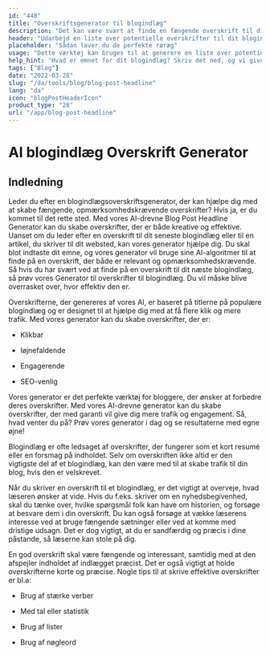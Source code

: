 ```yaml
---
id: "448"
title: "Overskriftsgenerator til blogindlæg"
description: "Det kan være svært at finde en fængende overskrift til dit blogindlæg. Dette værktøj hjælper dig med at finde frem til en liste over potentielle overskrifter til dit blogindlæg baseret på det emne, du har angivet."
header: "Udarbejd en liste over potentielle overskrifter til dit blogindlæg."
placeholder: "Sådan laver du de perfekte røræg"
usage: "Dette værktøj kan bruges til at generere en liste over potentielle overskrifter til dit blogindlæg. Du skal blot indtaste et emne, og så får du en liste over overskrifter at vælge imellem."
help_hint: "Hvad er emnet for dit blogindlæg? Skriv det ned, og vi giver dig en liste over overskrifter, som du kan vælge imellem."
tags: ["Blog"]
date: "2022-03-28"
slug: "/da/tools/blog/blog-post-headline"
lang: "da"
icon: "blogPostHeaderIcon"
product_type: "28"
url: "/app/blog-post-headline"
---
```


# AI blogindlæg Overskrift Generator

## Indledning

Leder du efter en blogindlægsoverskriftsgenerator, der kan hjælpe dig med at skabe fængende, opmærksomhedskrævende overskrifter? Hvis ja, er du kommet til det rette sted. Med vores AI-drevne Blog Post Headline Generator kan du skabe overskrifter, der er både kreative og effektive. Uanset om du leder efter en overskrift til dit seneste blogindlæg eller til en artikel, du skriver til dit websted, kan vores generator hjælpe dig. Du skal blot indtaste dit emne, og vores generator vil bruge sine AI-algoritmer til at finde på en overskrift, der både er relevant og opmærksomhedskrævende. Så hvis du har svært ved at finde på en overskrift til dit næste blogindlæg, så prøv vores Generator til overskrifter til blogindlæg. Du vil måske blive overrasket over, hvor effektiv den er.

Overskrifterne, der genereres af vores AI, er baseret på titlerne på populære blogindlæg og er designet til at hjælpe dig med at få flere klik og mere trafik. Med vores generator kan du skabe overskrifter, der er:

- Klikbar

- Iøjnefaldende

- Engagerende

- SEO-venlig

Vores generator er det perfekte værktøj for bloggere, der ønsker at forbedre deres overskrifter. Med vores AI-drevne generator kan du skabe overskrifter, der med garanti vil give dig mere trafik og engagement. Så, hvad venter du på? Prøv vores generator i dag og se resultaterne med egne øjne!

Blogindlæg er ofte ledsaget af overskrifter, der fungerer som et kort resumé eller en forsmag på indholdet. Selv om overskriften ikke altid er den vigtigste del af et blogindlæg, kan den være med til at skabe trafik til din blog, hvis den er velskrevet.

Når du skriver en overskrift til et blogindlæg, er det vigtigt at overveje, hvad læseren ønsker at vide. Hvis du f.eks. skriver om en nyhedsbegivenhed, skal du tænke over, hvilke spørgsmål folk kan have om historien, og forsøge at besvare dem i din overskrift. Du kan også forsøge at vække læserens interesse ved at bruge fængende sætninger eller ved at komme med dristige udsagn. Det er dog vigtigt, at du er sandfærdig og præcis i dine påstande, så læserne kan stole på dig.

En god overskrift skal være fængende og interessant, samtidig med at den afspejler indholdet af indlægget præcist. Det er også vigtigt at holde overskrifterne korte og præcise. Nogle tips til at skrive effektive overskrifter er bl.a:

- Brug af stærke verber

- Med tal eller statistik

- Brug af lister

- Brug af nøgleord
